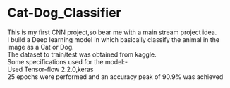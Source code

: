 # Cat-Dog_Classifier
This is my first CNN project,so bear me with a main stream project idea.\
I build a Deep learning model in which basically classify the animal in the image as a Cat or Dog.\
The dataset to train/test was obtained from kaggle.\
Some specifications used for the model:-\
Used Tensor-flow 2.2.0,keras\
25 epochs were performed and an accuracy peak of 90.9% was achieved

